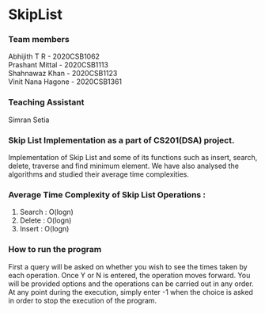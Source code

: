 # SkipList
### Team members
Abhijith T R - 2020CSB1062  
Prashant Mittal - 2020CSB1113  
Shahnawaz Khan - 2020CSB1123  
Vinit Nana Hagone - 2020CSB1361  
### Teaching Assistant
Simran Setia
### Skip List Implementation as a part of CS201(DSA) project.
Implementation of Skip List and some of its functions such as insert, search, delete, traverse and find minimum element. We have also analysed the algorithms and studied their average time complexities. 
### Average Time Complexity of Skip List Operations :
1. Search : O(logn)
2. Delete : O(logn)
3. Insert : O(logn)
### How to run the program
First a query will be asked on whether you wish to see the times taken by each operation. Once Y or N is entered, the operation moves forward. You will be provided options and the operations can be carried out in any order. At any point during the execution, simply enter -1 when the choice is asked in order to stop the execution of the program.   
